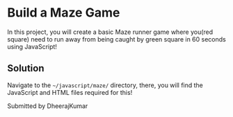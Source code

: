 # Build a Maze Game

In this project, you will create a basic Maze runner game where you(red square) need to run away from being caught by green square in 60 seconds using JavaScript!

## Solution
Navigate to the `~/javascript/maze/` directory, there, you will find the JavaScript and HTML files required for this!

Submitted by DheerajKumar